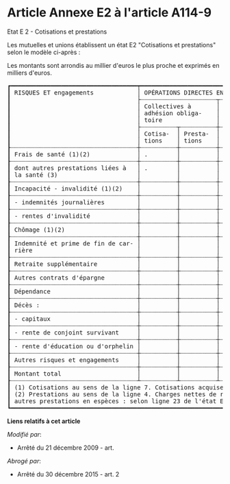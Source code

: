 # Article Annexe E2 à l'article A114-9

Etat E 2 - Cotisations et prestations

Les mutuelles et unions établissent un état E2 "Cotisations et prestations" selon le modèle ci-après : 

Les montants sont arrondis au millier d'euros le plus proche et exprimés en milliers d'euros. 
<pre>
┏━━━━━━━━━━━━━━━━━━━━━━━━━━━━━━━━━━━┯━━━━━━━━━━━━━━━━━━━━━━━━━━━━━━━━━━━━━━━━━━━━━━━━━━━━━━━━━━━━━━━━━━━━━━━━━━━━━━━━━━━━━━━┓
┃ RISQUES ET engagements            │ OPÉRATIONS DIRECTES EN FRANCE                                                         ┃
┃                                   ├┈┈┈┈┈┈┈┈┈┈┈┈┈┈┈┈┈┈┈┈┈┬┈┈┈┈┈┈┈┈┈┈┈┈┈┈┈┈┈┈┈┈┈┬┈┈┈┈┈┈┈┈┈┈┈┈┈┈┈┈┈┈┈┈┈┬┈┈┈┈┈┈┈┈┈┈┈┈┈┈┈┈┈┈┈┈┈┨
┃                                   │ Collectives à       │ Collectives à       │ Individuelles       │ Total               ┃
┃                                   │ adhésion obliga-    │ adhésion facul-     │                     │                     ┃
┃                                   │ toire               │ tative              │                     │                     ┃
┃                                   ├┈┈┈┈┈┈┈┈┈┈┬┈┈┈┈┈┈┈┈┈┈┼┈┈┈┈┈┈┈┈┈┈┬┈┈┈┈┈┈┈┈┈┈┼┈┈┈┈┈┈┈┈┈┈┬┈┈┈┈┈┈┈┈┈┈┼┈┈┈┈┈┈┈┈┈┈┬┈┈┈┈┈┈┈┈┈┈┨
┃                                   │ Cotisa-  │ Presta-  │ Cotisa-  │ Presta-  │ Cotisa-  │ Presta-  │ Cotisa-  │ Presta-  ┃
┃                                   │ tions    │ tions    │ tions    │ tions    │ tions    │ tions    │ tions    │ tions    ┃
┠┈┈┈┈┈┈┈┈┈┈┈┈┈┈┈┈┈┈┈┈┈┈┈┈┈┈┈┈┈┈┈┈┈┈┈┼┈┈┈┈┈┈┈┈┈┈┼┈┈┈┈┈┈┈┈┈┈┼┈┈┈┈┈┈┈┈┈┈┼┈┈┈┈┈┈┈┈┈┈┼┈┈┈┈┈┈┈┈┈┈┼┈┈┈┈┈┈┈┈┈┈┼┈┈┈┈┈┈┈┈┈┈┼┈┈┈┈┈┈┈┈┈┈┨
┃ Frais de santé (1)(2)             │ .        │          │          │          │          │          │          │          ┃
┠┈┈┈┈┈┈┈┈┈┈┈┈┈┈┈┈┈┈┈┈┈┈┈┈┈┈┈┈┈┈┈┈┈┈┈┼┈┈┈┈┈┈┈┈┈┈┼┈┈┈┈┈┈┈┈┈┈┼┈┈┈┈┈┈┈┈┈┈┼┈┈┈┈┈┈┈┈┈┈┼┈┈┈┈┈┈┈┈┈┈┼┈┈┈┈┈┈┈┈┈┈┼┈┈┈┈┈┈┈┈┈┈┼┈┈┈┈┈┈┈┈┈┈┨
┃ dont autres prestations liées à   │ .        │          │          │          │          │          │          │          ┃
┃ la santé (3)                      │          │          │          │          │          │          │          │          ┃
┠┈┈┈┈┈┈┈┈┈┈┈┈┈┈┈┈┈┈┈┈┈┈┈┈┈┈┈┈┈┈┈┈┈┈┈┼┈┈┈┈┈┈┈┈┈┈┼┈┈┈┈┈┈┈┈┈┈┼┈┈┈┈┈┈┈┈┈┈┼┈┈┈┈┈┈┈┈┈┈┼┈┈┈┈┈┈┈┈┈┈┼┈┈┈┈┈┈┈┈┈┈┼┈┈┈┈┈┈┈┈┈┈┼┈┈┈┈┈┈┈┈┈┈┨
┃ Incapacité - invalidité (1)(2)    │          │          │          │          │          │          │          │          ┃
┠┈┈┈┈┈┈┈┈┈┈┈┈┈┈┈┈┈┈┈┈┈┈┈┈┈┈┈┈┈┈┈┈┈┈┈┼┈┈┈┈┈┈┈┈┈┈┼┈┈┈┈┈┈┈┈┈┈┼┈┈┈┈┈┈┈┈┈┈┼┈┈┈┈┈┈┈┈┈┈┼┈┈┈┈┈┈┈┈┈┈┼┈┈┈┈┈┈┈┈┈┈┼┈┈┈┈┈┈┈┈┈┈┼┈┈┈┈┈┈┈┈┈┈┨
┃ - indemnités journalières         │          │          │          │          │          │          │          │          ┃
┠┈┈┈┈┈┈┈┈┈┈┈┈┈┈┈┈┈┈┈┈┈┈┈┈┈┈┈┈┈┈┈┈┈┈┈┼┈┈┈┈┈┈┈┈┈┈┼┈┈┈┈┈┈┈┈┈┈┼┈┈┈┈┈┈┈┈┈┈┼┈┈┈┈┈┈┈┈┈┈┼┈┈┈┈┈┈┈┈┈┈┼┈┈┈┈┈┈┈┈┈┈┼┈┈┈┈┈┈┈┈┈┈┼┈┈┈┈┈┈┈┈┈┈┨
┃ - rentes d'invalidité             │          │          │          │          │          │          │          │          ┃
┠┈┈┈┈┈┈┈┈┈┈┈┈┈┈┈┈┈┈┈┈┈┈┈┈┈┈┈┈┈┈┈┈┈┈┈┼┈┈┈┈┈┈┈┈┈┈┼┈┈┈┈┈┈┈┈┈┈┼┈┈┈┈┈┈┈┈┈┈┼┈┈┈┈┈┈┈┈┈┈┼┈┈┈┈┈┈┈┈┈┈┼┈┈┈┈┈┈┈┈┈┈┼┈┈┈┈┈┈┈┈┈┈┼┈┈┈┈┈┈┈┈┈┈┨
┃ Chômage (1)(2)                    │          │          │          │          │          │          │          │          ┃
┠┈┈┈┈┈┈┈┈┈┈┈┈┈┈┈┈┈┈┈┈┈┈┈┈┈┈┈┈┈┈┈┈┈┈┈┼┈┈┈┈┈┈┈┈┈┈┼┈┈┈┈┈┈┈┈┈┈┼┈┈┈┈┈┈┈┈┈┈┼┈┈┈┈┈┈┈┈┈┈┼┈┈┈┈┈┈┈┈┈┈┼┈┈┈┈┈┈┈┈┈┈┼┈┈┈┈┈┈┈┈┈┈┼┈┈┈┈┈┈┈┈┈┈┨
┃ Indemnité et prime de fin de car- │          │          │          │          │          │          │          │          ┃
┃ rière                             │          │          │          │          │          │          │          │          ┃
┠┈┈┈┈┈┈┈┈┈┈┈┈┈┈┈┈┈┈┈┈┈┈┈┈┈┈┈┈┈┈┈┈┈┈┈┼┈┈┈┈┈┈┈┈┈┈┼┈┈┈┈┈┈┈┈┈┈┼┈┈┈┈┈┈┈┈┈┈┼┈┈┈┈┈┈┈┈┈┈┼┈┈┈┈┈┈┈┈┈┈┼┈┈┈┈┈┈┈┈┈┈┼┈┈┈┈┈┈┈┈┈┈┼┈┈┈┈┈┈┈┈┈┈┨
┃ Retraite supplémentaire           │          │          │          │          │          │          │          │          ┃
┠┈┈┈┈┈┈┈┈┈┈┈┈┈┈┈┈┈┈┈┈┈┈┈┈┈┈┈┈┈┈┈┈┈┈┈┼┈┈┈┈┈┈┈┈┈┈┼┈┈┈┈┈┈┈┈┈┈┼┈┈┈┈┈┈┈┈┈┈┼┈┈┈┈┈┈┈┈┈┈┼┈┈┈┈┈┈┈┈┈┈┼┈┈┈┈┈┈┈┈┈┈┼┈┈┈┈┈┈┈┈┈┈┼┈┈┈┈┈┈┈┈┈┈┨
┃ Autres contrats d'épargne         │          │          │          │          │          │          │          │          ┃
┠┈┈┈┈┈┈┈┈┈┈┈┈┈┈┈┈┈┈┈┈┈┈┈┈┈┈┈┈┈┈┈┈┈┈┈┼┈┈┈┈┈┈┈┈┈┈┼┈┈┈┈┈┈┈┈┈┈┼┈┈┈┈┈┈┈┈┈┈┼┈┈┈┈┈┈┈┈┈┈┼┈┈┈┈┈┈┈┈┈┈┼┈┈┈┈┈┈┈┈┈┈┼┈┈┈┈┈┈┈┈┈┈┼┈┈┈┈┈┈┈┈┈┈┨
┃ Dépendance                        │          │          │          │          │          │          │          │          ┃
┠┈┈┈┈┈┈┈┈┈┈┈┈┈┈┈┈┈┈┈┈┈┈┈┈┈┈┈┈┈┈┈┈┈┈┈┼┈┈┈┈┈┈┈┈┈┈┼┈┈┈┈┈┈┈┈┈┈┼┈┈┈┈┈┈┈┈┈┈┼┈┈┈┈┈┈┈┈┈┈┼┈┈┈┈┈┈┈┈┈┈┼┈┈┈┈┈┈┈┈┈┈┼┈┈┈┈┈┈┈┈┈┈┼┈┈┈┈┈┈┈┈┈┈┨
┃ Décès :                           │          │          │          │          │          │          │          │          ┃
┠┈┈┈┈┈┈┈┈┈┈┈┈┈┈┈┈┈┈┈┈┈┈┈┈┈┈┈┈┈┈┈┈┈┈┈┼┈┈┈┈┈┈┈┈┈┈┼┈┈┈┈┈┈┈┈┈┈┼┈┈┈┈┈┈┈┈┈┈┼┈┈┈┈┈┈┈┈┈┈┼┈┈┈┈┈┈┈┈┈┈┼┈┈┈┈┈┈┈┈┈┈┼┈┈┈┈┈┈┈┈┈┈┼┈┈┈┈┈┈┈┈┈┈┨
┃ - capitaux                        │          │          │          │          │          │          │          │          ┃
┠┈┈┈┈┈┈┈┈┈┈┈┈┈┈┈┈┈┈┈┈┈┈┈┈┈┈┈┈┈┈┈┈┈┈┈┼┈┈┈┈┈┈┈┈┈┈┼┈┈┈┈┈┈┈┈┈┈┼┈┈┈┈┈┈┈┈┈┈┼┈┈┈┈┈┈┈┈┈┈┼┈┈┈┈┈┈┈┈┈┈┼┈┈┈┈┈┈┈┈┈┈┼┈┈┈┈┈┈┈┈┈┈┼┈┈┈┈┈┈┈┈┈┈┨
┃ - rente de conjoint survivant     │          │          │          │          │          │          │          │          ┃
┠┈┈┈┈┈┈┈┈┈┈┈┈┈┈┈┈┈┈┈┈┈┈┈┈┈┈┈┈┈┈┈┈┈┈┈┼┈┈┈┈┈┈┈┈┈┈┼┈┈┈┈┈┈┈┈┈┈┼┈┈┈┈┈┈┈┈┈┈┼┈┈┈┈┈┈┈┈┈┈┼┈┈┈┈┈┈┈┈┈┈┼┈┈┈┈┈┈┈┈┈┈┼┈┈┈┈┈┈┈┈┈┈┼┈┈┈┈┈┈┈┈┈┈┨
┃ - rente d'éducation ou d'orphelin │          │          │          │          │          │          │          │          ┃
┠┈┈┈┈┈┈┈┈┈┈┈┈┈┈┈┈┈┈┈┈┈┈┈┈┈┈┈┈┈┈┈┈┈┈┈┼┈┈┈┈┈┈┈┈┈┈┼┈┈┈┈┈┈┈┈┈┈┼┈┈┈┈┈┈┈┈┈┈┼┈┈┈┈┈┈┈┈┈┈┼┈┈┈┈┈┈┈┈┈┈┼┈┈┈┈┈┈┈┈┈┈┼┈┈┈┈┈┈┈┈┈┈┼┈┈┈┈┈┈┈┈┈┈┨
┃ Autres risques et engagements     │          │          │          │          │          │          │          │          ┃
┠┈┈┈┈┈┈┈┈┈┈┈┈┈┈┈┈┈┈┈┈┈┈┈┈┈┈┈┈┈┈┈┈┈┈┈┼┈┈┈┈┈┈┈┈┈┈┼┈┈┈┈┈┈┈┈┈┈┼┈┈┈┈┈┈┈┈┈┈┼┈┈┈┈┈┈┈┈┈┈┼┈┈┈┈┈┈┈┈┈┈┼┈┈┈┈┈┈┈┈┈┈┼┈┈┈┈┈┈┈┈┈┈┼┈┈┈┈┈┈┈┈┈┈┨
┃ Montant total                     │          │          │          │          │          │          │          │          ┃
┠┈┈┈┈┈┈┈┈┈┈┈┈┈┈┈┈┈┈┈┈┈┈┈┈┈┈┈┈┈┈┈┈┈┈┈┴┈┈┈┈┈┈┈┈┈┈┴┈┈┈┈┈┈┈┈┈┈┴┈┈┈┈┈┈┈┈┈┈┴┈┈┈┈┈┈┈┈┈┈┴┈┈┈┈┈┈┈┈┈┈┴┈┈┈┈┈┈┈┈┈┈┴┈┈┈┈┈┈┈┈┈┈┴┈┈┈┈┈┈┈┈┈┈┨
┃ (1) Cotisations au sens de la ligne 7. Cotisations acquises à l'année du tableau C de l'état C10                          ┃
┃ (2) Prestations au sens de la ligne 4. Charges nettes de recours du même tableau C. (3) Total                             ┃
┃ autres prestations en espèces : selon ligne 23 de l'état E3                                                               ┃
┗━━━━━━━━━━━━━━━━━━━━━━━━━━━━━━━━━━━━━━━━━━━━━━━━━━━━━━━━━━━━━━━━━━━━━━━━━━━━━━━━━━━━━━━━━━━━━━━━━━━━━━━━━━━━━━━━━━━━━━━━━━━┛
</pre>


**Liens relatifs à cet article**

_Modifié par_:

  - Arrêté du 21 décembre 2009 - art.

_Abrogé par_:

  - Arrêté du 30 décembre 2015 - art. 2
